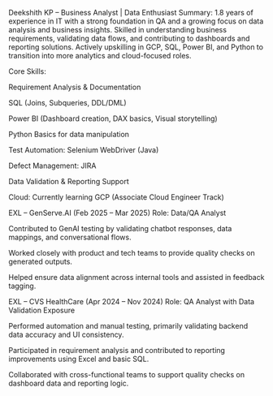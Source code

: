 Deekshith KP – Business Analyst | Data Enthusiast
Summary:
1.8 years of experience in IT with a strong foundation in QA and a growing focus on data analysis and business insights. Skilled in understanding business requirements, validating data flows, and contributing to dashboards and reporting solutions. Actively upskilling in GCP, SQL, Power BI, and Python to transition into more analytics and cloud-focused roles.

Core Skills:

Requirement Analysis & Documentation

SQL (Joins, Subqueries, DDL/DML)

Power BI (Dashboard creation, DAX basics, Visual storytelling)

Python Basics for data manipulation

Test Automation: Selenium WebDriver (Java)

Defect Management: JIRA

Data Validation & Reporting Support

Cloud: Currently learning GCP (Associate Cloud Engineer Track)

EXL – GenServe.AI (Feb 2025 – Mar 2025)
Role: Data/QA Analyst

Contributed to GenAI testing by validating chatbot responses, data mappings, and conversational flows.

Worked closely with product and tech teams to provide quality checks on generated outputs.

Helped ensure data alignment across internal tools and assisted in feedback tagging.

EXL – CVS HealthCare (Apr 2024 – Nov 2024)
Role: QA Analyst with Data Validation Exposure

Performed automation and manual testing, primarily validating backend data accuracy and UI consistency.

Participated in requirement analysis and contributed to reporting improvements using Excel and basic SQL.

Collaborated with cross-functional teams to support quality checks on dashboard data and reporting logic.
